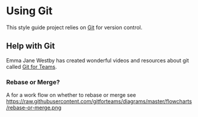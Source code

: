# Using Git

This style guide project relies on [Git](https://git-scm.com/) for version control.

## Help with Git

Emma Jane Westby has created wonderful videos and resources about git called [Git for Teams](http://gitforteams.com/).

### Rebase or Merge?

A for a work flow on whether to rebase or merge see https://raw.githubusercontent.com/gitforteams/diagrams/master/flowcharts/rebase-or-merge.png
